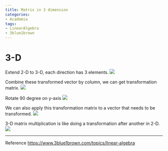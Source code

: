 ```yaml
---
title: Matrix in 3 dimension
categories:
- Academia
tags:
- LinearAlgebra
- 3blue1brown
---
```


# 3-D

Extend 2-D to 3-D, each direction has 3 elements.
![](https://i.imgur.com/eGhJeD8.png)

Combine these transformed vector by column, we can get transformation matrix.
![](https://i.imgur.com/jZB6gER.png)

Rotate 90 degree on y-axis
![](https://i.imgur.com/wu4puwc.png)

We can also apply this transformation matrix to a vector that needs to be transformed.
![](https://i.imgur.com/1wxMcjU.png)

3-D matrix multiplication is like doing a transformation after another in 2-D.
![](https://i.imgur.com/I7IcjcL.png)



----
Reference
https://www.3blue1brown.com/topics/linear-algebra